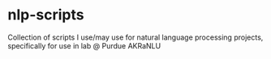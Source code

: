 # nlp-scripts
Collection of scripts I use/may use for natural language processing projects, specifically for use in lab @ Purdue AKRaNLU

